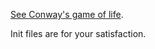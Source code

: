 [See Conway's game of life](https://en.wikipedia.org/wiki/Conway%27s_Game_of_Life).

Init files are for your satisfaction.

